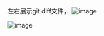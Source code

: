 左右展示git diff文件，
![image](https://github.com/user-attachments/assets/a4750d14-cec3-4266-817a-d8095c6ffae5)

![image](https://github.com/user-attachments/assets/3b0d30f0-5c73-441a-8137-a09421ccf63d)
